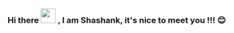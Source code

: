 ### Hi there  <img src="https://media.giphy.com/media/hvRJCLFzcasrR4ia7z/giphy.gif" width="30px"> , I am Shashank, it's nice to meet you !!! 😊
